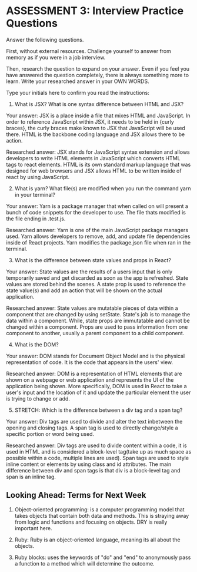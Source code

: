 # ASSESSMENT 3: Interview Practice Questions

Answer the following questions.

First, without external resources. Challenge yourself to answer from memory as if you were in a job interview.

Then, research the question to expand on your answer. Even if you feel you have answered the question completely, there is always something more to learn. Write your researched answer in your OWN WORDS.

Type your initials here to confirm you read the instructions:

1. What is JSX? What is one syntax difference between HTML and JSX?

Your answer: JSX is a place inside a file that mixes HTML and JavaScript. In order to reference JavaScript within JSX, it needs to be held in {curly braces}, the curly braces make known to JSX that JavaScript will be used there. HTML is the backbone coding language and JSX allows there to be action. 

Researched answer: JSX stands for JavaScript syntax extension and allows developers to write HTML elements in JavaScript which converts HTML tags to react elements. HTML is its own standard markup language that was designed for web browsers and JSX allows HTML to be written inside of react by using JavaScript. 

2. What is yarn? What file(s) are modified when you run the command yarn in your terminal?

Your answer: Yarn is a package manager that when called on will present a bunch of code snippets for the developer to use. The file thats modified is the file ending in .test.js. 

Researched answer: Yarn is one of the main JavaScript package managers used. Yarn allows developers to remove, add, and update file dependencies inside of React projects. Yarn modifies the package.json file when ran in the terminal.

3. What is the difference between state values and props in React?

Your answer: State values are the results of a users input that is only temporarily saved and get discarded as soon as the app is refreshed. State values are stored behind the scenes. A state prop is used to reference the state value(s) and add an action that will be shown on the actual application.

Researched answer: State values are mutatable pieces of data within a component that are changed by using setState. State's job is to manage the data within a component.  While, state props are immutatable and cannot be changed within a component. Props are used to pass information from one component to another, usually a parent component to a child component.

4. What is the DOM?

Your answer: DOM stands for Document Object Model and is the physical representation of code. It is the code that appears in the users' view.

Researched answer: DOM is a representation of HTML elements that are shown on a webpage or web application and represents the UI of the application being shown. More specifically, DOM is used in React to take a user's input and the location of it and update the particular element the user is trying to change or add. 

5. STRETCH: Which is the difference between a div tag and a span tag?

Your answer: Div tags are used to divide and alter the text inbetween the opening and closing tags. A span tag is used to directly change/style a specific portion or word being used. 

Researched answer: Div tags are used to divide content within a code, it is used in HTML and is considered a block-level tag(take up as much space as possible within a code, multiple lines are used). Span tags are used to style inline content or elements by using class and id attributes. The main difference between div and span tags is that div is a block-level tag and span is an inline tag. 

## Looking Ahead: Terms for Next Week

1. Object-oriented programming: is a computer programming model that takes objects that contain both data and methods. This is straying away from logic and functions and focusing on objects. DRY is really important here.

2. Ruby: Ruby is an object-oriented language, meaning its all about the objects.

3. Ruby blocks: uses the keywords of "do" and "end" to anonymously pass a function to a method which will determine the outcome. 
